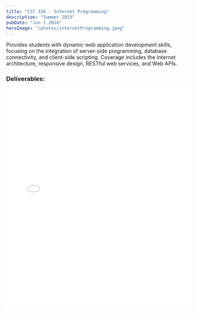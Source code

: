 ```yaml
---
title: "CST 336 - Internet Programming"
description: "Summer 2023"
pubDate: "Jun 1 2024"
heroImage: "/photos/internetProgramming.jpeg"
---
```


Provides students with dynamic web application development skills, focusing on the integration of
server-side programming, database connectivity, and client-side scripting. Coverage includes the
Internet architecture, responsive design, RESTful web services, and Web APIs.



<h3>Deliverables:</h3>


<embed src="/pdfs/CST336_Team_6 Final_Project _Stonks.pdf" type="application/pdf" width="100%" height="600px" />